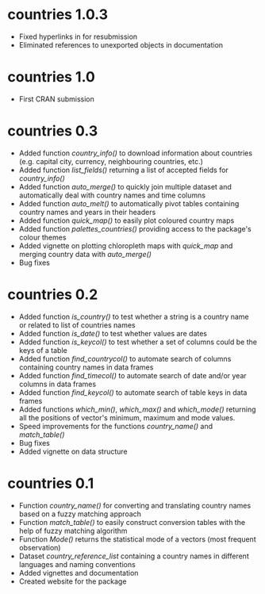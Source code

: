 # countries 1.0.3
* Fixed hyperlinks in for resubmission
* Eliminated references to unexported objects in documentation

# countries 1.0
* First CRAN submission

# countries 0.3

* Added function *country_info()* to download information about countries (e.g. capital city, currency, neighbouring countries, etc.)
* Added function *list_fields()* returning a list of accepted fields for *country_info()*
* Added function *auto_merge()* to quickly join multiple dataset and automatically deal with country names and time columns
* Added function *auto_melt()* to automatically pivot tables containing country names and years in their headers
* Added function *quick_map()* to easily plot coloured country maps
* Added function *palettes_countries()* providing access to the package's colour themes
* Added vignette on plotting chloropleth maps with *quick_map* and merging country data with *auto_merge()* 
* Bug fixes

# countries 0.2

* Added function *is_country()* to test whether a string is a country name or related to list of countries names
* Added function *is_date()* to test whether values are dates
* Added function *is_keycol()* to test whether a set of columns could be the keys of a table
* Added function *find_countrycol()* to automate search of columns containing country names in data frames
* Added function *find_timecol()* to automate search of date and/or year columns in data frames
* Added function *find_keycol()* to automate search of table keys in data frames
* Added functions *which_min()*, *which_max()* and *which_mode()* returning all the positions of vector's minimum, maximum and mode values.
* Speed improvements for the functions *country_name()* and *match_table()*
* Bug fixes
* Added vignette on data structure



# countries 0.1

* Function *country_name()* for converting and translating country names based on a fuzzy matching approach
* Function *match_table()* to easily construct conversion tables with the help of fuzzy matching algorithm
* Function *Mode()* returns the statistical mode of a vectors (most frequent observation)
* Dataset *country_reference_list* containing a country names in different languages and naming conventions
* Added vignettes and documentation
* Created website for the package
